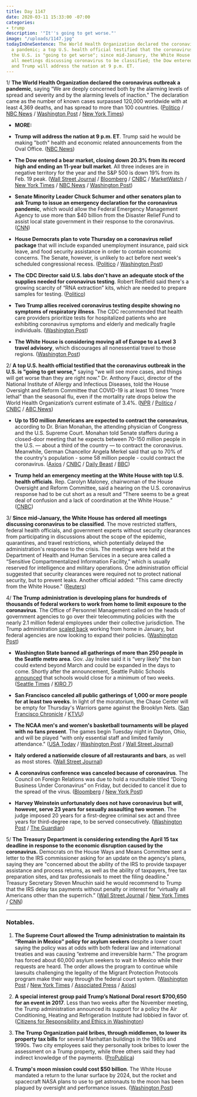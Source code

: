 ```yaml
---
title: Day 1147
date: 2020-03-11 15:33:00 -07:00
categories:
- trump
description: '"It''s going to get worse."'
image: "/uploads/1147.jpg"
todayInOneSentence: The World Health Organization declared the coronavirus outbreak
  a pandemic; a top U.S. health official testified that the coronavirus outbreak in
  the U.S. is "going to get worse"; since mid-January, the White House has ordered
  all meetings discussing coronavirus to be classified; the Dow entered a bear market;
  and Trump will address the nation at 9 p.m. ET.
---
```


1/ **The World Health Organization declared the coronavirus outbreak a pandemic**, saying “We are deeply concerned both by the alarming levels of spread and severity and by the alarming levels of inaction." The declaration came as the number of known cases surpassed 120,000 worldwide with at least 4,369 deaths, and has spread to more than 100 countries. ([Politico](https://www.politico.com/news/2020/03/11/who-declares-coronavirus-outbreak-a-pandemic-125799) / [NBC News](https://www.nbcnews.com/health/health-news/coronavirus-outbreak-labeled-pandemic-world-health-organization-n1155741) / [Washington Post](https://www.washingtonpost.com/world/2020/03/11/coronavirus-live-updates/) / [New York Times](https://www.nytimes.com/2020/03/11/world/coronavirus-news.html))

* **MORE:**

* **Trump will address the nation at 9 p.m. ET**. Trump said he would be making "both" health and economic related announcements from the Oval Office. ([NBC News](https://www.nbcnews.com/politics/donald-trump/trump-make-prime-time-address-coronavirus-wednesday-night-n1155941))

* **The Dow entered a bear market, closing down 20.3% from its record high and ending an 11-year bull market**. All three indexes are in negative territory for the year and the S&P 500 is down 19% from its Feb. 19 peak. ([Wall Street Journal](https://www.wsj.com/articles/global-markets-calmer-after-two-hectic-days-11583899913) / [Bloomberg](https://www.bloomberg.com/news/articles/2020-03-10/stock-rally-to-build-in-asia-after-strong-wall-st-markets-wrap) / [CNBC](https://www.cnbc.com/2020/03/10/dow-futures-point-to-a-loss-of-more-than-400-points-after-tuesdays-surge.html) / [MarketWatch](https://www.marketwatch.com/story/the-dow-just-tumbled-into-a-bear-market-ending-the-longest-bull-market-run-in-historyheres-how-those-downturns-last-on-average-2020-03-11) / [New York Times](https://www.nytimes.com/2020/03/11/business/economy/markets-plunge-coronavirus.html) / [NBC News](https://www.nbcnews.com/business/markets/dow-hits-bear-market-plunging-more-1-600-points-n1155696) / [Washington Post](https://www.washingtonpost.com/business/2020/03/11/markets-economy-today-oil-coronavirus/))

* **Senate Minority Leader Chuck Schumer and other senators plan to ask Trump to issue an emergency declaration for the coronavirus pandemic**, which would allow the Federal Emergency Management Agency to use more than $40 billion from the Disaster Relief Fund to assist local state government in their response to the coronavirus. ([CNN](https://www.cnn.com/2020/03/11/politics/schumer-coronavirus-emergency-declaration/index.html))

* **House Democrats plan to vote Thursday on a coronavirus relief package** that will include expanded unemployment insurance, paid sick leave, and food security assistance in order to contain economic concerns. The Senate, however, is unlikely to act before next week's scheduled congressional recess. ([Politico](https://www.politico.com/news/2020/03/10/congress-coronavirus-trump-response-124981) / [Washington Post](https://www.washingtonpost.com/us-policy/2020/03/11/house-coronavirus-democrats-paid-leave/))

* **The CDC Director said U.S. labs don't have an adequate stock of the supplies needed for coronavirus testing**. Robert Redfield said there's a growing scarcity of “RNA extraction” kits, which are needed to prepare samples for testing. ([Politico](https://www.politico.com/news/2020/03/10/coronavirus-testing-lab-materials-shortage-125212))

* **Two Trump allies received coronavirus testing despite showing no symptoms of respiratory illness**. The CDC recommended that health care providers prioritize tests for hospitalized patients who are exhibiting coronavirus symptoms and elderly and medically fragile individuals. ([Washington Post](https://www.washingtonpost.com/powerpost/trump-allies-got-coronavirus-tests-despite-lack-of-symptoms-and-shortage/2020/03/10/e9512064-62e7-11ea-b3fc-7841686c5c57_story.html))

* **The White House is considering moving all of Europe to a Level 3 travel advisory**, which discourages all nonessential travel to those regions. ([Washington Post](https://www.washingtonpost.com/local/trafficandcommuting/white-house-considers-moving-all-of-europe-to-level-3-travel-advisory/2020/03/11/844090d0-63bc-11ea-b3fc-7841686c5c57_story.html)) 

2/ **A top U.S. health official testified that the coronavirus outbreak in the U.S. is "going to get worse,"** saying "we will see more cases, and things will get worse than they are right now." Dr. Anthony Fauci, director of the National Institute of Allergy and Infectious Diseases, told the House Oversight and Reform Committee that COVID-19 is at least 10 times “more lethal” than the seasonal flu, even if the mortality rate drops below the World Health Organization’s current estimate of 3.4%. ([NPR](https://www.npr.org/sections/health-shots/2020/03/11/814460233/coronavirus-1-000-cases-now-in-u-s-and-it-s-going-to-get-worse-fauci-says) / [Politico](https://www.politico.com/news/2020/03/11/alex-azar-communities-coronavirus-125492) / [CNBC](https://www.cnbc.com/2020/03/11/top-federal-health-official-says-coronavirus-outbreak-is-going-to-get-worse-in-the-us.html) / [ABC News](https://abcnews.go.com/Politics/government-coronavirus-response-updates-fauci-warns-congress-worse/story?id=69532695))

* **Up to 150 million Americans are expected to contract the coronavirus**, according to Dr. Brian Monahan, the attending physician of Congress and the U.S. Supreme Court. Monahan told Senate staffers during a closed-door meeting that he expects between 70-150 million people in the U.S. — about a third of the country — to contract the coronavirus. Meanwhile, German Chancellor Angela Merkel said that up to 70% of the country's population - some 58 million people - could contract the coronavirus. ([Axios](https://www.axios.com/congressional-physician-predicts-75-150-million-us-coronavirus-cases-fec69e77-1515-4fbc-8340-c53b65c22c53.html) / [CNBC](https://www.cnbc.com/2020/03/11/up-to-150-million-americans-are-expected-to-contract-the-coronavirus-congressional-doctor-says.html) / [Daily Beast](https://www.thedailybeast.com/most-americans-will-likely-be-exposed-to-coronavirus-republicans-told) / [BBC](https://www.bbc.com/news/world-us-canada-51835856))

* **Trump held an emergency meeting at the White House with top U.S. health officials**. Rep. Carolyn Maloney, chairwoman of the House Oversight and Reform Committee, said a hearing on the U.S. coronavirus response had to be cut short as a result and “There seems to be a great deal of confusion and a lack of coordination at the White House.” ([CNBC](https://www.cnbc.com/2020/03/11/trump-calls-emergency-meeting-with-top-us-health-officials-at-the-white-house-wednesday.html))

3/ **Since mid-January, the White House has ordered all meetings discussing coronavirus to be classified**. The move restricted staffers, federal health officials, and government experts without security clearances from participating in discussions about the scope of the epidemic, quarantines, and travel restrictions, which potentially delayed the administration's response to the crisis. The meetings were held at the Department of Health and Human Services in a secure area called a “Sensitive Compartmentalized Information Facility,” which is usually reserved for intelligence and military operations. One administration official suggested that security clearances were required not to protect national security, but to prevent leaks. Another official added: "This came directly from the White House." ([Reuters](https://www.reuters.com/article/us-health-coronavirus-secrecy-exclusive/exclusive-white-house-told-federal-health-agency-to-classify-coronavirus-deliberations-sources-idUSKBN20Y2LM))

4/ **The Trump administration is developing plans for hundreds of thousands of federal workers to work from home to limit exposure to the coronavirus**. The Office of Personnel Management called on the heads of government agencies to go over their telecommuting policies with the nearly 2.1 million federal employees under their collective jurisdiction. The Trump administration [scaled back](https://www.washingtonpost.com/politics/as-remote-work-rises-at-us-companies-trump-is-calling-federal-employees-back-to-the-office/2020/01/12/37aad040-2d80-11ea-9b60-817cc18cf173_story.html) working from home in January, but federal agencies are now looking to expand their policies. ([Washington Post](https://www.washingtonpost.com/politics/trump-administration-now-wants-hundreds-of-thousands-of-federal-workers-to-be-ready-to-telework-to-limit-coronavirus-spread/2020/03/10/ea284a12-620b-11ea-b3fc-7841686c5c57_story.html))

* **Washington State banned all gatherings of more than 250 people in the Seattle metro area**. Gov. Jay Inslee said it is “very likely” the ban could extend beyond March and could be expanded in the days to come. Shortly after the announcement, Seattle Public Schools [announced](https://www.seattletimes.com/seattle-news/education/seattle-public-schools-to-close-for-two-weeks-in-light-of-coronavirus-concerns/) that schools would close for a minimum of two weeks. ([Seattle Times](https://www.seattletimes.com/seattle-news/politics/inslee-orders-halt-on-large-gatherings-in-seattle-region-asks-schools-to-prepare-for-closure-to-slow-coronavirus-spread/) / [KIRO 7](https://www.kiro7.com/news/local/coronavirus-inslee-announces-new-rules-nursing-homes-assisted-living-facilities/XIDPHMLVOJAAREQ5YCL75367PU/))

* **San Francisco canceled all public gatherings of 1,000 or more people for at least two weeks**. In light of the moratorium, the Chase Center will be empty for Thursday's Warriors game against the Brooklyn Nets. ([San Francisco Chronicle](https://www.sfchronicle.com/bayarea/article/Mayor-London-Breed-bans-all-large-gatherings-15123312.php) / [KTVU](https://www.ktvu.com/news/fans-barred-from-warriors-home-game-after-san-francisco-cancels-large-gatherings-over-coronavirus))

* **The NCAA men's and women's basketball tournaments will be played with no fans present**. The games begin Tuesday night in Dayton, Ohio, and will be played “with only essential staff and limited family attendance." ([USA Today](https://www.usatoday.com/story/sports/ncaab/2020/03/11/ncaa-tournament-fans-banned-due-to-coronavirus-concerns/5024027002/) / [Washington Post](https://www.washingtonpost.com/world/2020/03/11/coronavirus-live-updates/#link-KLZF4VDSSFHGLEB6H5HV5WYSOQ) / [Wall Street Journal](https://www.wsj.com/articles/american-sports-decide-the-games-will-go-onbut-without-fans-11583959945))

* **Italy ordered a nationwide closure of all restaurants and bars**, as well as most stores. ([Wall Street Journal](https://www.wsj.com/articles/italy-hardens-nationwide-quarantine-11583962093)) 

* **A coronavirus conference was canceled because of coronavirus**. The Council on Foreign Relations was due to hold a roundtable titled “Doing Business Under Coronavirus” on Friday, but decided to cancel it due to the spread of the virus. ([Bloomberg](https://www.bloomberg.com/news/articles/2020-03-10/coronavirus-conference-gets-canceled-because-of-coronavirus?sref=MIBMEEoj) / [New York Post](https://nypost.com/2020/03/11/coronavirus-conference-canceled-in-new-york-because-of-coronavirus/))

* **Harvey Weinstein unfortunately does not have coronavirus but will, however, serve 23 years for sexually assaulting two women**. The judge imposed 20 years for a first-degree criminal sex act and three years for third-degree rape, to be served consecutively. ([Washington Post](https://www.washingtonpost.com/lifestyle/harvey-weinstein-sentence-trial-sexual-assault/2020/03/11/398f2cf6-630b-11ea-acca-80c22bbee96f_story.html) / [The Guardian](https://www.theguardian.com/world/2020/mar/11/harvey-weinstein-sentencing-rape-conviction))

5/ **The Treasury Department is considering extending the April 15 tax deadline in response to the economic disruption caused by the coronavirus.** Democrats on the House Ways and Means Committee sent a letter to the IRS commissioner asking for an update on the agency's plans, saying they are "concerned about the ability of the IRS to provide taxpayer assistance and process returns, as well as the ability of taxpayers, free tax preparation sites, and tax professionals to meet the filing deadline." Treasury Secretary Steven Mnuchin said he would recommend to Trump that the IRS delay tax payments without penalty or interest for “virtually all Americans other than the superrich.” ([Wall Street Journal](https://www.wsj.com/articles/u-s-treasury-likely-to-push-back-april-15-tax-filing-deadline-sources-11583897351) / [New York Times](https://www.nytimes.com/2020/03/11/us/politics/treasury-irs-delay-tax-day-coronavirus.html) / [CNN](https://www.cnn.com/2020/03/11/politics/tax-filing-coronavirus-wall-street-journal/))

---

### Notables.

1. **The Supreme Court allowed the Trump administration to maintain its “Remain in Mexico” policy for asylum seekers** despite a lower court saying the policy was at odds with both federal law and international treaties and was causing “extreme and irreversible harm.” The program has forced about 60,000 asylum seekers to wait in Mexico while their requests are heard. The order allows the program to continue while lawsuits challenging the legality of the Migrant Protection Protocols program make their way through the federal court system. ([Washington Post](https://www.washingtonpost.com/politics/courts_law/supreme-court-trump-remain-in-mexico/2020/03/11/7abd4b9c-62d7-11ea-acca-80c22bbee96f_story.html) / [New York Times](https://www.nytimes.com/2020/03/11/us/supreme-court-mexico-asylum-seekers.html) / [Associated Press](https://apnews.com/ae1051c26afb8b25f8f90768084da64e) / [Axios](https://www.axios.com/supreme-court-remain-in-mexico-immigration-7ea444cf-4b96-49d7-8e42-a1c3c4c4825a.html))

2. **A special interest group paid Trump’s National Doral resort $700,650 for an event in 2017**. Less than two weeks after the November meeting, the Trump administration announced its support for a policy the Air Conditioning, Heating and Refrigeration Institute had lobbied in favor of. ([Citizens for Responsibility and Ethics in Washington](https://www.citizensforethics.org/700k-doral-lobbying-ahri/))

3. **The Trump Organization paid bribes, through middlemen, to lower its property tax bills** for several Manhattan buildings in the 1980s and 1990s. Two city employees said they personally took bribes to lower the assessment on a Trump property, while three others said they had indirect knowledge of the payments. ([ProPublica](https://www.propublica.org/article/trumps-company-paid-bribes-to-reduce-property-taxes-assessors-say))

4. **Trump's moon mission could cost $50 billion**. The White House mandated a return to the lunar surface by 2024, but the rocket and spacecraft NASA plans to use to get astronauts to the moon has been plagued by oversight and performance issues. ([Washington Post](https://www.washingtonpost.com/technology/2020/03/10/nasa-boeing-trump-moon-cost/))